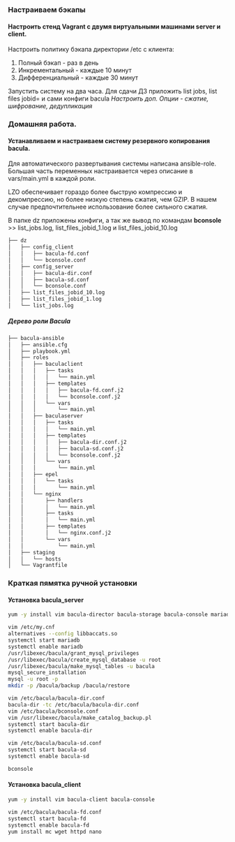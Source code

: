 ### Настраиваем бэкапы
#### Настроить стенд Vagrant с двумя виртуальными машинами server и client.

Настроить политику бэкапа директории /etc с клиента:
1) Полный бэкап - раз в день
2) Инкрементальный - каждые 10 минут
3) Дифференциальный - каждые 30 минут

Запустить систему на два часа. Для сдачи ДЗ приложить list jobs, list files jobid=<id>
и сами конфиги bacula
*Настроить доп. Опции - сжатие, шифрование, дедупликация*

### Домашняя работа.

####  Устанавливаем и настраиваем систему резервного копирования bacula.

  Для автоматического развертывания системы написана ansible-role. Большая часть переменных настраивается через описание в vars/main.yml в каждой роли.

  LZO обеспечивает гораздо более быструю компрессию и декомпрессию, но более низкую степень сжатия, чем GZIP. В нашем случае предпочтительнее использование более сильного сжатия.

  В папке dz приложены конфиги, а так же вывод по командам **bconsole**  >> list_jobs.log, list_files_jobid_1.log и list_files_jobid_10.log

```bash
├── dz
│   ├── config_client
│   │   ├── bacula-fd.conf
│   │   └── bconsole.conf
│   ├── config_server
│   │   ├── bacula-dir.conf
│   │   ├── bacula-sd.conf
│   │   └── bconsole.conf
│   ├── list_files_jobid_10.log
│   ├── list_files_jobid_1.log
│   └── list_jobs.log
```

##### Дерево роли Bacula

```bash
├── bacula-ansible
│   ├── ansible.cfg
│   ├── playbook.yml
│   ├── roles
│   │   ├── baculaclient
│   │   │   ├── tasks
│   │   │   │   └── main.yml
│   │   │   ├── templates
│   │   │   │   ├── bacula-fd.conf.j2
│   │   │   │   └── bconsole.conf.j2
│   │   │   └── vars
│   │   │       └── main.yml
│   │   ├── baculaserver
│   │   │   ├── tasks
│   │   │   │   └── main.yml
│   │   │   ├── templates
│   │   │   │   ├── bacula-dir.conf.j2
│   │   │   │   ├── bacula-sd.conf.j2
│   │   │   │   └── bconsole.conf.j2
│   │   │   └── vars
│   │   │       └── main.yml
│   │   ├── epel
│   │   │   └── tasks
│   │   │       └── main.yml
│   │   └── nginx
│   │       ├── handlers
│   │       │   └── main.yml
│   │       ├── tasks
│   │       │   └── main.yml
│   │       ├── templates
│   │       │   └── nginx.conf.j2
│   │       └── vars
│   │           └── main.yml
│   ├── staging
│   │   └── hosts
│   └── Vagrantfile
```  

### Краткая пямятка ручной установки
#### Установка bacula_server
```bash
yum -y install vim bacula-director bacula-storage bacula-console mariadb-server
```
```bash
vim /etc/my.cnf
alternatives --config libbaccats.so
systemctl start mariadb
systemctl enable mariadb
/usr/libexec/bacula/grant_mysql_privileges
/usr/libexec/bacula/create_mysql_database -u root
/usr/libexec/bacula/make_mysql_tables -u bacula
mysql_secure_installation
mysql -u root -p
mkdir -p /bacula/backup /bacula/restore
```
```bash
vim /etc/bacula/bacula-dir.conf
bacula-dir -tc /etc/bacula/bacula-dir.conf
vim /etc/bacula/bconsole.conf
vim /usr/libexec/bacula/make_catalog_backup.pl
systemctl start bacula-dir
systemctl enable bacula-dir
```
```bash
vim /etc/bacula/bacula-sd.conf
systemctl start bacula-sd
systemctl enable bacula-sd
```
```bash
bconsole
```
#### Установка bacula_client
```bash
yum -y install vim bacula-client bacula-console
```
```bash
vim /etc/bacula/bacula-fd.conf
systemctl start bacula-fd
systemctl enable bacula-fd
yum install mc wget httpd nano
```
